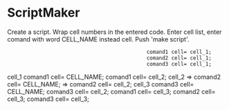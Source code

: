 # ScriptMaker
Create a script. Wrap cell numbers in the entered code.
Enter cell list, enter comand with word CELL_NAME instead cell. Push 'make script'.

                                                 comand1 cell= cell_1;
                                                 comand2 cell= cell_1;
                                                 comand3 cell= cell_1;
cell_1           comand1 cell= CELL_NAME;        comand1 cell= cell_2;
cell_2     =>    comand2 cell= CELL_NAME;    =>  comand2 cell= cell_2;
cell_3           comand3 cell= CELL_NAME;        comand3 cell= cell_2;
                                                 comand1 cell= cell_3;
                                                 comand2 cell= cell_3;
                                                 comand3 cell= cell_3;
